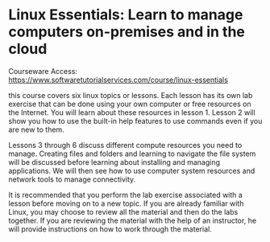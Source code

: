 # Linux Essentials: Learn to manage computers on-premises and in the cloud
Courseware Access: https://www.softwaretutorialservices.com/course/linux-essentials

this course covers six linux topics or lessons.  Each lesson has its own lab exercise that can be done using your own computer or free resources on the Internet.  You will learn about these resources in lesson 1.  Lesson 2 will show you  how to use the built-in help features to use commands even if you are new to them.​

​Lessons 3 through 6 discuss different compute resources you need to manage.  Creating files and folders and learning to navigate the file system will be discussed before learning about installing and managing applications.  We will then see how to use computer system resources and network tools to manage connectivity.​

It is recommended that you perform the lab exercise associated with a lesson before moving on to a new topic.  If you are already familiar with Linux, you may choose to review all the material and then do the labs together.  If you are reviewing the material with the help of an instructor, he will provide instructions on how to work through the material.​

​
